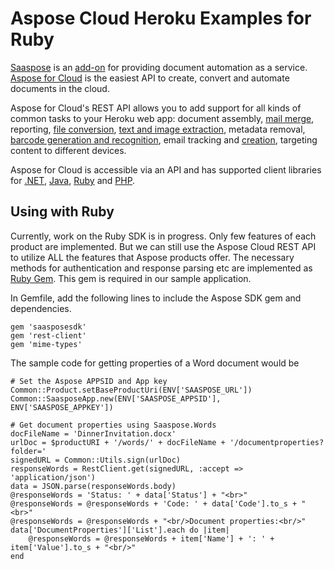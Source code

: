 Aspose Cloud Heroku Examples for Ruby
=====================================
[Saaspose](http://addons.heroku.com/saaspose) is an [add-on](http://addons.heroku.com) for providing document automation as a service. [Aspose for Cloud](http://aspose.com/) is the easiest API to create, convert and automate documents in the cloud.

Aspose for Cloud's REST API allows you to add support for all kinds of common tasks to your Heroku web app: document assembly, [mail merge](http://www.aspose.com/cloud/word-api/key-features.aspx), reporting, [file conversion](http://www.aspose.com/cloud/word-api/key-features.aspx), [text and image extraction](http://www.aspose.com/cloud/pdf-api/key-features.aspx), metadata removal, [barcode generation and recognition](http://www.aspose.com/cloud/barcode-api.aspx), email tracking and [creation](http://www.aspose.com/cloud/email-api.aspx), targeting content to different devices.

Aspose for Cloud is accessible via an API and has supported client libraries for [.NET](https://github.com/asposeforcloud/Aspose_Cloud_SDK_For_.NET), [Java](https://github.com/asposeforcloud/Aspose_Cloud_SDK_For_Java), [Ruby](https://github.com/asposeforcloud/Aspose_Cloud_SDK_For_Ruby) and [PHP](https://github.com/asposeforcloud/Aspose_Cloud_SDK_For_Php).

## Using with Ruby

Currently, work on the Ruby SDK is in progress. Only few features of each product are implemented. But we can still use the Aspose Cloud REST API to utilize ALL the features that Aspose products offer. The necessary methods for authentication and response parsing etc are implemented as [Ruby Gem](http://rubygems.org/gems/saasposesdk). This gem is required in our sample application.

In Gemfile, add the following lines to include the Aspose SDK gem and dependencies.

	gem 'saasposesdk'
	gem 'rest-client'
	gem 'mime-types'

The sample code for getting properties of a Word document would be

	# Set the Aspose APPSID and App key
	Common::Product.setBaseProductUri(ENV['SAASPOSE_URL'])
	Common::SaasposeApp.new(ENV['SAASPOSE_APPSID'], ENV['SAASPOSE_APPKEY'])
	
	# Get document properties using Saaspose.Words
	docFileName = 'DinnerInvitation.docx'
	urlDoc = $productURI + '/words/' + docFileName + '/documentproperties?folder='
	signedURL = Common::Utils.sign(urlDoc)
	responseWords = RestClient.get(signedURL, :accept => 'application/json')
	data = JSON.parse(responseWords.body)
	@responseWords = 'Status: ' + data['Status'] + "<br>"
	@responseWords = @responseWords + 'Code: ' + data['Code'].to_s + "<br>"
	@responseWords = @responseWords + "<br/>Document properties:<br/>"
	data['DocumentProperties']['List'].each do |item|
		@responseWords = @responseWords + item['Name'] + ': ' + item['Value'].to_s + "<br/>"
	end
